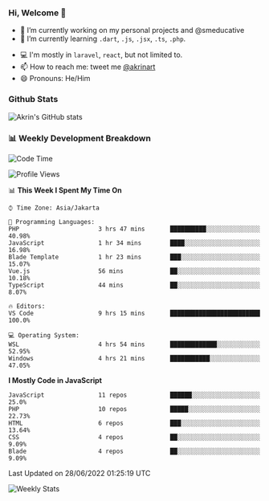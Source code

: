 ### Hi, Welcome 👋

<!--
**akrindev/akrindev** is a ✨ _special_ ✨ repository because its `README.md` (this file) appears on your GitHub profile.

Here are some ideas to get you started:
-->


- 🔭 I’m currently working on my personal projects and @smeducative
- 🌱 I’m currently learning `.dart`, `.js`, `.jsx`, `.ts`, `.php`.
<!-- - 👯 I’m looking to collaborate on -->
<!-- - 🤔 I’m looking for help with ... -->
- 💻 I'm mostly in `laravel`, `react`, but not limited to.
- 📫 How to reach me: tweet me [@akrinart](https://twitter.com/Akrinart)
- 😄 Pronouns: He/Him


### Github Stats
![Akrin's GitHub stats](https://github-readme-stats.vercel.app/api?username=akrindev&show_icons=true&theme=react&count_private=true)

### 📊 Weekly Development Breakdown

<!--START_SECTION:waka-->
![Code Time](http://img.shields.io/badge/Code%20Time-0%20secs-blue)

![Profile Views](http://img.shields.io/badge/Profile%20Views-6-blue)

📊 **This Week I Spent My Time On** 

```text
⌚︎ Time Zone: Asia/Jakarta

💬 Programming Languages: 
PHP                      3 hrs 47 mins       ██████████░░░░░░░░░░░░░░░   40.98% 
JavaScript               1 hr 34 mins        ████░░░░░░░░░░░░░░░░░░░░░   16.98% 
Blade Template           1 hr 23 mins        ███░░░░░░░░░░░░░░░░░░░░░░   15.07% 
Vue.js                   56 mins             ██░░░░░░░░░░░░░░░░░░░░░░░   10.18% 
TypeScript               44 mins             ██░░░░░░░░░░░░░░░░░░░░░░░   8.07%

🔥 Editors: 
VS Code                  9 hrs 15 mins       █████████████████████████   100.0%

💻 Operating System: 
WSL                      4 hrs 54 mins       █████████████░░░░░░░░░░░░   52.95% 
Windows                  4 hrs 21 mins       ███████████░░░░░░░░░░░░░░   47.05%

```

**I Mostly Code in JavaScript** 

```text
JavaScript               11 repos            ██████░░░░░░░░░░░░░░░░░░░   25.0% 
PHP                      10 repos            █████░░░░░░░░░░░░░░░░░░░░   22.73% 
HTML                     6 repos             ███░░░░░░░░░░░░░░░░░░░░░░   13.64% 
CSS                      4 repos             ██░░░░░░░░░░░░░░░░░░░░░░░   9.09% 
Blade                    4 repos             ██░░░░░░░░░░░░░░░░░░░░░░░   9.09%

```



 Last Updated on 28/06/2022 01:25:19 UTC
<!--END_SECTION:waka-->

![Weekly Stats](https://github-readme-stats.vercel.app/api/wakatime?username=akrindev&theme=github_dark&layout=compact)

